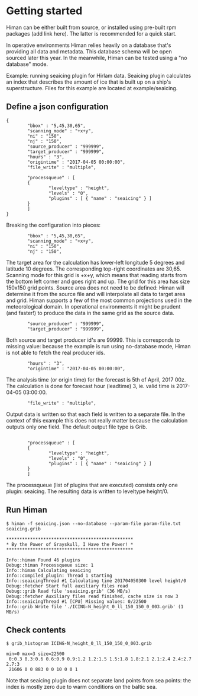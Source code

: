 # Getting started

Himan can be either built from source, or installed using pre-built rpm packages (add link here). The latter is recommended for a quick start.

In operative environments Himan relies heavily on a database that's providing all data and metadata. This database schema will be open sourced later this year. In the meanwhile, Himan can be tested using a "no database" mode.

Example: running seaicing plugin for Hirlam data. Seaicing plugin calculates an index that describes the amount of ice that is built up on a ship's superstructure. Files for this example are located at example/seaicing.

## Define a json configuration

```
{
        "bbox" : "5,45,30,65",
        "scanning_mode" : "+x+y",
        "ni" : "150",
        "nj" : "150",
        "source_producer" : "999999",
        "target_producer" : "999999",
        "hours" : "3",
        "origintime" : "2017-04-05 00:00:00",
        "file_write" : "multiple",

        "processqueue" : [
        {
                "leveltype" : "height",
                "levels" : "0",
                "plugins" : [ { "name" : "seaicing" } ]
        }
        ]
}
```

Breaking the configuration into pieces:

```
        "bbox" : "5,45,30,65",
        "scanning_mode" : "+x+y",
        "ni" : "150",
        "nj" : "150",
```

The target area for the calculation has lower-left longitude 5 degrees and latitude 10 degrees. The corresponding top-right coordinates are 30,65. Scanning mode for this grid is +x+y, which means that reading starts from the bottom left corner and goes right and up. The grid for this area has size 150x150 grid points. Source area does not need to be defined: Himan will determine it from the source file and will interpolate all data to target area and grid. Himan supports a few of the most common projections used in the meteorological domain. In operational environments it might be prudent (and faster!) to produce the data in the same grid as the source data.


```
        "source_producer" : "999999",
        "target_producer" : "999999",
```

Both source and target producer id's are 99999. This is corresponds to missing value: because the example is run using no-database mode, Himan is not able to fetch the real producer ids.

```
        "hours" : "3",
        "origintime" : "2017-04-05 00:00:00",
```

The analysis time (or origin time) for the forecast is 5th of April, 2017 00z. The calculation is done for forecast hour (leadtime) 3, ie. valid time is 2017-04-05 03:00:00.

```
        "file_write" : "multiple",

```

Output data is written so that each field is written to a separate file. In the context of this example this does not really matter because the calculation outputs only one field. The default output file type is Grib.

```

        "processqueue" : [
        {
                "leveltype" : "height",
                "levels" : "0",
                "plugins" : [ { "name" : "seaicing" } ]
        }
        ]
```

The processqueue (list of plugins that are executed) consists only one plugin: seaicing. The resulting data is written to leveltype height/0.

## Run Himan

```
$ himan -f seaicing.json --no-database --param-file param-file.txt seaicing.grib

************************************************
* By the Power of Grayskull, I Have the Power! *
************************************************

Info::himan Found 46 plugins
Debug::himan Processqueue size: 1
Info::himan Calculating seaicing
Info::compiled_plugin: Thread 1 starting
Info::seaicingThread #1 Calculating time 201704050300 level height/0
Debug::fetcher Start full auxiliary files read
Debug::grib Read file 'seaicing.grib' (36 MB/s)
Debug::fetcher Auxiliary files read finished, cache size is now 3
Info::seaicingThread #1 [CPU] Missing values: 0/22500
Info::grib Wrote file './ICING-N_height_0_ll_150_150_0_003.grib' (1 MB/s)

```

## Check contents

```
$ grib_histogram ICING-N_height_0_ll_150_150_0_003.grib

min=0 max=3 size=22500
 0:0.3 0.3:0.6 0.6:0.9 0.9:1.2 1.2:1.5 1.5:1.8 1.8:2.1 2.1:2.4 2.4:2.7 2.7:3
 21606 0 0 883 0 0 10 0 0 1
```

Note that seaicing plugin does not separate land points from sea points: the index is mostly zero due to warm conditions on the baltic sea.

